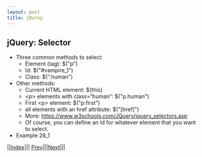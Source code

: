 ```yaml
---
layout: post
title: jQurey
---
```


## jQuery: Selector
* Three common methods to select:
  * Element (tag): $("p")
  * Id: $("#vampire_1")
  * Class: $(".human")
* Other methods:
  * Current HTML element: $(this)
  * &lt;p&gt; elements with class=“human“: $("p.human") 
  * First &lt;p&gt; element: $("p:first")
  * all elements with an href attribute: $("&#91;href&#93;")
  * More: <https://www.w3schools.com/JQuery/jquery_selectors.asp>
  * Of course, you can define an Id for whatever element that you want to select.
* Example 28_1


||[Index](../../../)||| [Prev](../)|||[Next](../file2/)|||






